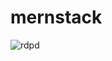 # mernstack
![rdpd](https://github.com/user-attachments/assets/c03a8a2a-c52c-4d67-8005-02b678d5acef)
